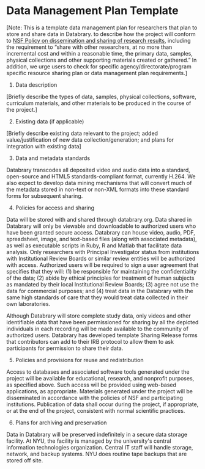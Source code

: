 # Data Management Plan Template 


[Note: This is a template data management plan for researchers that plan to store and share data in Databrary.  to describe how the project will conform to [NSF Policy on dissemination and sharing of research results](http://www.nsf.gov/bfa/dias/policy/dmp.jsp), including the requirement to “share with other researchers, at no more than incremental cost and within a reasonable time, the primary data, samples, physical collections and other supporting materials created or gathered.”  In addition, we urge users to check for specific agency/directorate/program specific resource sharing plan or data management plan requirements.]

1. Data description

[Briefly describe the types of data, samples, physical collections, software, curriculum materials, and other materials to be produced in the course of the project.]

2. Existing data (if applicable)

[Briefly describe existing data relevant to the project; added value/justification of new data collection/generation; and plans for integration with existing data]

3. Data and metadata standards

Databrary transcodes all deposited video and audio data into a standard, open-source and HTML5 standards-compliant format, currently H.264. 
We also expect to develop data mining mechanisms that will convert much of the metadata stored in non-text or non-XML formats into these standard forms for subsequent sharing.

4.	Policies for access and sharing 

Data will be stored with and shared through databrary.org. Data shared in Databrary will only be viewable and downloadable to authorized users who have been granted secure access. Databrary can house video, audio, PDF, spreadsheet, image, and text-based files (along with associated metadata), as well as executable scripts in Ruby, R and Matlab that facilitate data analysis. Only researchers with Principal Investigator status from institutions with Institutional Review Boards or similar review entities will be authorized with access. Authorized users will be required to sign a user agreement that specifies that they will: (1) be responsible for maintaining the confidentiality of the data; (2) abide by ethical principles for treatment of human subjects as mandated by their local Institutional Review Boards; (3) agree not use the data for commercial purposes; and (4) treat data in the Databrary with the same high standards of care that they would treat data collected in their own laboratories.

Although Databrary will store complete study data, only videos and other identifiable data that have been permissioned for sharing by all the depicted individuals in each recording will be made available to the community of authorized users. Databrary has developed template Sharing Release forms that contributors can add to their IRB protocol to allow them to ask participants for permission to share their data. 

5.	Policies and provisions for reuse and redistribution

Access to databases and associated software tools generated under the project will be available for educational, research, and nonprofit purposes, as specified above. Such access will be provided using web-based applications, as appropriate. Materials generated under the project will be disseminated in accordance with the policies of NSF and participating institutions. Publication of data shall occur during the project, if appropriate, or at the end of the project, consistent with normal scientific practices.

6.	Plans for archiving and preservation

Data in Databrary will be preserved indefinitely in a secure data storage facility. At NYU, the facility is managed by the university's central information technologies organization. Central IT staff will handle storage, network, and backup systems. NYU does routine tape backups that are stored off site.

